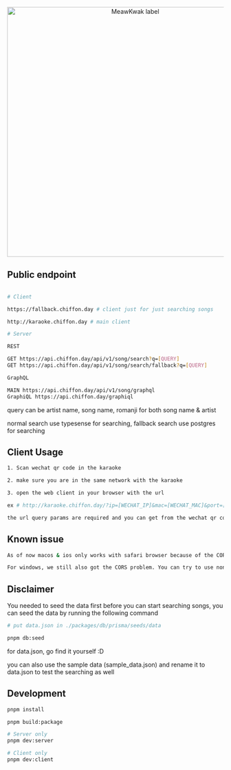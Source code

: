 <p align=center>
  <img width=580 src=https://user-images.githubusercontent.com/61514399/206395498-0abada27-2321-4d05-a829-e9bc1dd1658d.png alt='MeawKwak label' />
</p>

## Public endpoint

```bash

# Client

https://fallback.chiffon.day # client just for just searching songs

http://karaoke.chiffon.day # main client

# Server

REST

GET https://api.chiffon.day/api/v1/song/search?q=[QUERY]
GET https://api.chiffon.day/api/v1/song/search/fallback?q=[QUERY]

GraphQL

MAIN https://api.chiffon.day/api/v1/song/graphql
GraphiQL https://api.chiffon.day/graphiql
```

query can be artist name, song name, romanji for both song name & artist

normal search use typesense for searching, fallback search use postgres for searching


## Client Usage

```bash
1. Scan wechat qr code in the karaoke

2. make sure you are in the same network with the karaoke

3. open the web client in your browser with the url

ex # http://karaoke.chiffon.day/?ip=[WECHAT_IP]&mac=[WECHAT_MAC]&port=[WECHAT_PORT]&mid=[WECHAT_MID]

the url query params are required and you can get from the wechat qr code
```

## Known issue

```bash
As of now macos & ios only works with safari browser because of the CORS problem

For windows, we still also got the CORS problem. You can try to use non chromium browser such as firefox but we're unsure if it's gonna work
```

## Disclaimer

You needed to seed the data first before you can start searching songs, you can seed the data by running the following command

```bash
# put data.json in ./packages/db/prisma/seeds/data

pnpm db:seed
```

for data.json, go find it yourself :D

you can also use the sample data (sample_data.json) and rename it to data.json to test the searching as well

## Development

```bash
pnpm install

pnpm build:package

# Server only
pnpm dev:server

# Client only
pnpm dev:client
```
